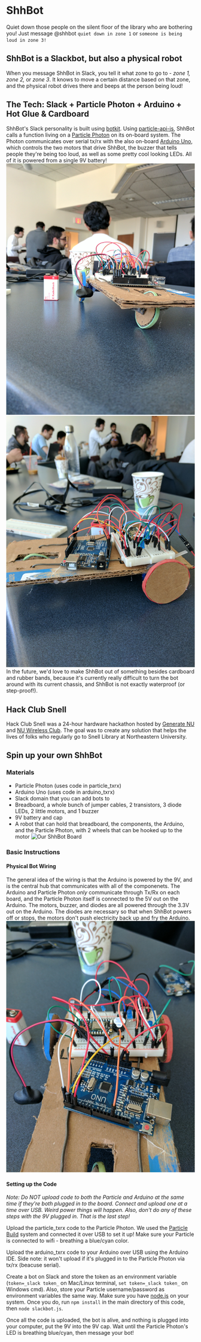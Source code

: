 # ShhBot
Quiet down those people on the silent floor of the library who are bothering you! Just message @shhbot `quiet down in zone 1` or `someone is being loud in zone 3!`

## ShhBot is a Slackbot, but also a physical robot
When you message ShhBot in Slack, you tell it what zone to go to - _zone 1, zone 2,_ or _zone 3_. It knows to move a certain distance based on that zone, and the physical robot drives there and beeps at the person being loud!

## The Tech: Slack + Particle Photon + Arduino + Hot Glue & Cardboard
ShhBot's Slack personality is built using [botkit](https://github.com/howdyai/botkit). Using [particle-api-js](https://docs.particle.io/reference/javascript/), ShhBot calls a function living on a [Particle Photon](https://www.particle.io/products/hardware/photon-wifi-dev-kit) on its on-board system. The Photon communicates over serial tx/rx with the also on-board [Arduino Uno](https://www.arduino.cc/en/main/arduinoBoardUno), which controls the two motors that drive ShhBot, the buzzer that tells people they're being too loud, as well as some pretty cool looking LEDs. All of it is powered from a single 9V battery!
![ShhBot](/img/shhbot.jpg)
![ShhBot2](/img/shhbot2.jpg)
In the future, we'd love to make ShhBot out of something besides cardboard and rubber bands, because it's currently really difficult to turn the bot around with its current chassis, and ShhBot is not exactly waterproof (or step-proof!).

## Hack Club Snell
Hack Club Snell was a 24-hour hardware hackathon hosted by [Generate NU](http://www.northeastern.edu/generate/) and [NU Wireless Club](http://www.wireless.neu.edu/). The goal was to create any solution that helps the lives of folks who regularly go to Snell Library at Northeastern University. 

## Spin up your own ShhBot
### Materials
* Particle Photon (uses code in particle_txrx)
* Arduino Uno (uses code in arduino_txrx)
* Slack domain that you can add bots to
* Breadboard, a whole bunch of jumper cables,  2 transistors, 3 diode LEDs, 2 little motors, and 1 buzzer
* 9V battery and cap
* A robot that can hold that breadboard, the components, the Arduino, and the Particle Photon, with 2 wheels that can be hooked up to the motor
![Our ShhBot Board](/img/board1.jpg)
### Basic Instructions
#### Physical Bot Wiring
The general idea of the wiring is that the Arduino is powered by the 9V, and is the central hub that communicates with all of the componenets. The Arduino and Particle Photon _only_ communicate through Tx/Rx on each board, and the Particle Photon itself is connected to the 5V out on the Arduino. The motors, buzzer, and diodes are all powered through the 3.3V out on the Arduino. The diodes are necessary so that when ShhBot powers off or stops, the motors don't push electricity back up and fry the Arduino.
![Our ShhBot Board](/img/board2.jpg)
#### Setting up the Code
_Note: Do NOT upload code to both the Particle and Arduino at the same time if they're both plugged in to the board. Connect and upload one at a time over USB. Weird power things will happen. Also, don't do any of these steps with the 9V plugged in. That is the last step!_

Upload the particle_txrx code to the Particle Photon. We used the [Particle Build](https://build.particle.io/) system and connected it over USB to set it up! Make sure your Particle is connected to wifi - breathing a blue/cyan color.

Upload the arduino_txrx code to your Arduino over USB using the Arduino IDE. Side note: it won't upload if it's plugged in to the Particle Photon via tx/rx (beacuse serial).

Create a bot on Slack and store the token as an environment variable (`token=_slack token_` on Mac/Linux terminal, `set token=_slack token_` on Windows cmd). Also, store your Particle username/password as environment variables the same way.
Make sure you have [node.js](https://nodejs.org/) on your system. Once you do, run `npm install` in the main directory of this code, then `node slackbot.js`.

Once all the code is uploaded, the bot is alive, and nothing is plugged into your computer, put the 9V into the 9V cap. Wait until the Particle Photon's LED is breathing blue/cyan, then message your bot!
